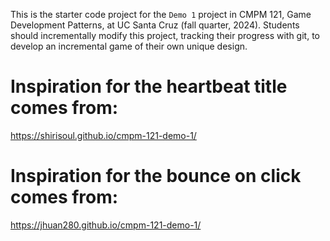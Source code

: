 This is the starter code project for the `Demo 1` project in CMPM 121, Game Development Patterns, at UC Santa Cruz (fall quarter, 2024). Students should incrementally modify this project, tracking their progress with git, to develop an incremental game of their own unique design.

# Inspiration for the heartbeat title comes from:

https://shirisoul.github.io/cmpm-121-demo-1/

# Inspiration for the bounce on click comes from:

https://jhuan280.github.io/cmpm-121-demo-1/
